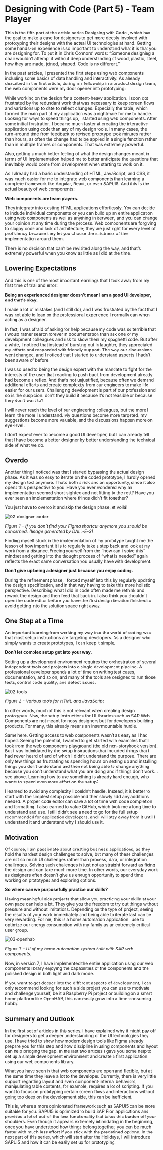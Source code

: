 # Designing with Code (Part 5) - Team Player

This is the fifth part of the article series Designing with Code , which has the goal to make a case for designers to get more deeply involved with prototyping their designs with the actual UI technologies at hand. Getting some hands-on experience is so important to understand what it is that you are designing for. To put it in Chris Connors’ words: “Someone designing a chair wouldn’t attempt it without deep understanding of wood, plastic, steel, how they are made, joined, shaped. Code is no different.”

In the past articles, I presented the first steps using web components including some basics of data handling and interactivity. As already described in the first article, during my fellowship in a product design team, the web components were my door opener into prototyping:  

While working on the design for a content-heavy application, I soon got frustrated by the redundant work that was necessary to keep screen flows and variations up to date to reflect changes. Especially the table, which formed the main part of my application was a nightmare for me to handle. Looking for ways to speed things up, I started using web components. After some initial frustration, I became much faster at creating the interactive application using code than any of my design tools. In many cases, the turn-around time from feedback to revised prototype took minutes rather than hours, as often the change had to be applied in a single function rather than in multiple frames or components. That was extremely powerful. 

Also, getting a much better feeling of what the design changes meant in terms of UI implementation helped me to better anticipate the questions that inevitably would come from development when starting to work on it.

As I already had a basic understanding of HTML, JavaScript, and CSS, it was much easier for me to integrate web components than learning a complete framework like Angular, React, or even SAPUI5. And this is the actual beauty of web components: 

**Web components are team players.** 

They integrate into existing HTML applications effortlessly. You can decide to include individual components or you can build up an entire application using web components as well as anything in between, and you can change your opinion at any time during the process. 
Web components are forgiving to sloppy code and lack of architecture; they are just right for every level of proficiency because they let you choose the strictness of the implementation around them. 

There is no decision that can’t be revisited along the way, and that’s extremely powerful when you know as little as I did at the time.

## Lowering Expectations

And this is one of the most important learnings that I took away from my first time of trial and error: 

**Being an experienced designer doesn’t mean I am a good UI developer, and that’s okay.**

I made a lot of mistakes (and I still do), and I was frustrated by the fact that I was not able to lean on the professional experience I normally can when acting as a designer. 

In fact, I was afraid of asking for help because my code was so terrible that I would rather search forever in documentation than ask one of my development colleagues and risk to show them my spaghetti code. But after a while, I noticed that instead of bursting out in laughter, they appreciated my efforts and responded with friendly support. The way our discussions went changed, and I noticed that I started to understand aspects I hadn’t been aware of before. 

I was so used to being the design expert with the mandate to fight for the interests of the user that reacting to push back from development already had become a reflex. And that’s not unjustified, because often we demand additional efforts and create complexity from our engineers to make life easier for our users. Challenging development is part of our profession and so is the suspicion: don’t they build it because it’s not feasible or because they don’t want to?

I will never reach the level of our engineering colleagues, but the more I learn, the more I understand. My questions become more targeted, my suggestions become more valuable, and the discussions happen more on eye-level.

I don’t expect ever to become a good UI developer, but I can already tell that I have become a better designer by better understanding the technical side of what we do.

## Overdo

Another thing I noticed was that I started bypassing the actual design phase. As it was so easy to iterate on the coded prototype, I hardly opened my design tool anymore. That’s both a risk and an opportunity, since it also opens this perspective to you. Have you ever wondered why an implementation seemed short-sighted and not fitting to the rest? Have you ever seen an implementation where things didn’t fit together?

You just have to overdo it and skip the design phase, et voilá!

![02-designer-coder](https://github.com/design-with-code/general/assets/46745939/0eb4693b-de56-4aaa-a376-e9381efe8d84)

*Figure 1 – If you don’t find your Figma shortcut anymore you should be concerned. (Image generated by DALL-E-3)*

Finding myself stuck in the implementation of my prototype taught me the lesson of how important it is to regularly take a step back and look at my work from a distance. Freeing yourself from the “how can I solve this” mindset and getting into the thought process of “what is needed” again reflects the exact same conversation you usually have with development.

**Don’t give up being a designer just because you enjoy coding.**

During the refinement phase, I forced myself into this by regularly updating the design specification, and in that way having to take this more holistic perspective. Describing what I did in code often made me rethink and rework the design and then feed that back in. I also think you shouldn’t open the code editor before you have the first design iteration finished to avoid getting into the solution space right away.

## One Step at a Time

An important learning from working my way into the world of coding was that most setup instructions are targeting developers. As a designer who simply wants to create prototypes, I can keep it simple.

**Don’t let complex setup get into your way.**

Setting up a development environment requires the orchestration of several independent tools and projects into a single development pipeline. A professional developer spends a lot of time on writing test cases, documentation, and so on, and many of the tools are designed to run those tests, control code quality, and detect issues. 

![02-tools](https://github.com/design-with-code/general/assets/46745939/6501b0e3-cfd2-4d0c-9d9b-865ef180ad90)

*Figure 2 - Various tools for HTML and JavaScript*

In other words, much of this is not relevant when creating design prototypes. Now, the setup instructions for UI libraries such as SAP Web Components are not meant for nosy designers but for developers building products. For many, this already means an insurmountable hurdle.

Same here. Getting access to web components wasn’t as easy as I had hoped. Seeing the potential, I wanted to get started with examples that I took from the web components playground (the old non-storybook version). But I was intimidated by the setup instructions that included things that I had never heard of and of which I didn’t understand the purpose. There are only few things as frustrating as spending hours on setting up and installing things you don’t understand and then not being able to change anything because you don’t understand what you are doing and if things don’t work… see above. Learning how to use something is already hard enough, who wants to spend even more effort on the setup?

I learned to avoid any complexity I couldn’t handle. Instead, it is better to start with the simplest setup possible and then slowly add any additions needed. A proper code editor can save a lot of time with code completion and formatting. I also learned to value GitHub, which took me a long time to understand and use. I still didn’t see a need to go for the full setup recommended for application developers, and I will stay away from it until I understand it and understand why I should use it.

## Motivation

Of course, I am passionate about creating business applications, as they hold the hardest design challenges to solve, but many of these challenges are not so much UI challenges rather than process, data, or integration challenges. Solving such challenges is just not as straight forward as fixing the design and can take much more time. In other words, our everyday work as designers often doesn’t give us enough opportunity to spend time working on prototypes and exploring options. 

**So where can we purposefully practice our skills?**

Having meaningful side projects that allow you practicing your skills at your own pace can help a lot. They give you the freedom to try out things without pressure and without limitations. Depending on the type of project, seeing the results of your work immediately and being able to iterate fast can be very rewarding. 
For me, this is a home automation application I use to optimize our energy consumption with my family as an extremely critical user group. 

![03-openhab](https://github.com/design-with-code/general/assets/46745939/537ac2f8-a7b4-4360-a85d-92fd6ed4d0ba)

*Figure 3 – UI of my home automation system built with SAP web components.*

Now, in version 7, I have implemented the entire application using our web components library enjoying the capabilities of the components and the polished design in both light and dark mode. 

If you want to get deeper into the different aspects of development, I can only recommend looking for such a side project you can use to motivate and challenge yourself, be it a Raspberry Pi project or building on a smart home platform like OpenHAB, this can easily grow into a time-consuming hobby.

## Summary and Outlook

In the first set of articles in this series, I have explained why it might pay off for designers to get a deeper understanding of the UI technologies they use. I have tried to show how modern design tools like Figma already prepare you for this step and how discipline in using components and layout can help bridging the gap. In the last two articles I gave you some help to set up a simple development environment and create a first application using our web components library.

What you have seen is that web components are open and flexible, but at the same time they leave a lot to the developer. Currently, there is very little support regarding layout and even component-internal behaviors, manipulating table contents, for example, requires a lot of scripting. If you want to focus on prototyping certain screen flows and interactions without going too deep on the development side, this can be inefficient. 

This is, where a more opinionated framework such as SAPUI5 can be more suitable for you. SAPUI5 is optimized to build SAP Fiori applications and provides a lot of out-of-the-box functionality that takes this burden off your shoulders. Even though it appears extremely intimidating in the beginning, once you have understood how things belong together, you can be much faster with much less effort if you stick with the predefined options. In the next part of this series, which will start after the Holidays, I will introduce SAPUI5 and how it can be easily set up for prototyping.


